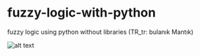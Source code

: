 # fuzzy-logic-with-python
fuzzy logic using python without libraries (TR_tr: bulanık Mantık)

![alt text](https://github.com/[bturkoglu]/[fuzz-logic-with-python]/blob/[fuzzy_logic]/image.jpg?raw=true)
